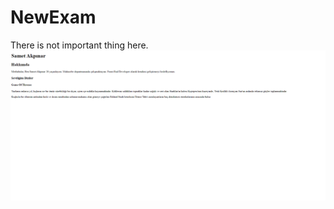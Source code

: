# NewExam
There is not important thing here.
![Screenshot](https://github.com/coddernordic/NewExam/blob/main/screenshot.png)
